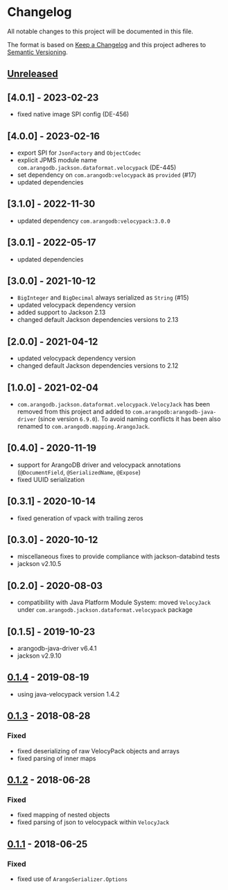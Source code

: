 # Changelog

All notable changes to this project will be documented in this file.

The format is based on [Keep a Changelog](http://keepachangelog.com/en/1.0.0/) and this project adheres to [Semantic Versioning](http://semver.org/spec/v2.0.0.html).

## [Unreleased]

## [4.0.1] - 2023-02-23

- fixed native image SPI config (DE-456)

## [4.0.0] - 2023-02-16

- export SPI for `JsonFactory` and `ObjectCodec`
- explicit JPMS module name `com.arangodb.jackson.dataformat.velocypack` (DE-445)
- set dependency on `com.arangodb:velocypack` as `provided` (#17)
- updated dependencies

## [3.1.0] - 2022-11-30

- updated dependency `com.arangodb:velocypack:3.0.0`

## [3.0.1] - 2022-05-17

- updated dependencies

## [3.0.0] - 2021-10-12

- `BigInteger` and `BigDecimal` always serialized as `String` (#15)
- updated velocypack dependency version
- added support to Jackson 2.13
- changed default Jackson dependencies versions to 2.13

## [2.0.0] - 2021-04-12

- updated velocypack dependency version
- changed default Jackson dependencies versions to 2.12

## [1.0.0] - 2021-02-04

- `com.arangodb.jackson.dataformat.velocypack.VelocyJack` has been removed from this project and added to 
`com.arangodb:arangodb-java-driver` (since version `6.9.0`). To avoid naming conflicts it has been also renamed to 
`com.arangodb.mapping.ArangoJack`.

## [0.4.0] - 2020-11-19

- support for ArangoDB driver and velocypack annotations (`@DocumentField`, `@SerializedName`, `@Expose`)
- fixed UUID serialization

## [0.3.1] - 2020-10-14

- fixed generation of vpack with trailing zeros

## [0.3.0] - 2020-10-12

- miscellaneous fixes to provide compliance with jackson-databind tests 
- jackson v2.10.5

## [0.2.0] - 2020-08-03

- compatibility with Java Platform Module System: moved `VelocyJack` under `com.arangodb.jackson.dataformat.velocypack` package

## [0.1.5] - 2019-10-23

- arangodb-java-driver v6.4.1
- jackson v2.9.10

## [0.1.4] - 2019-08-19

- using java-velocypack version 1.4.2

## [0.1.3] - 2018-08-28

### Fixed

- fixed deserializing of raw VelocyPack objects and arrays
- fixed parsing of inner maps

## [0.1.2] - 2018-06-28

### Fixed

- fixed mapping of nested objects
- fixed parsing of json to velocypack within `VelocyJack`

## [0.1.1] - 2018-06-25

### Fixed

- fixed use of `ArangoSerializer.Options`

[unreleased]: https://github.com/arangodb/jackson-dataformat-velocypack/compare/0.1.4...HEAD
[0.1.4]: https://github.com/arangodb/jackson-dataformat-velocypack/compare/0.1.3...0.1.4
[0.1.3]: https://github.com/arangodb/jackson-dataformat-velocypack/compare/0.1.2...0.1.3
[0.1.2]: https://github.com/arangodb/jackson-dataformat-velocypack/compare/0.1.1...0.1.2
[0.1.1]: https://github.com/arangodb/jackson-dataformat-velocypack/compare/0.1.0...0.1.1
